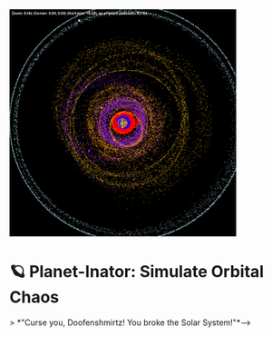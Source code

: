 <img src = moments/year_t_42161_0.png width="400" height="400">


# 🪐 Planet-Inator: Simulate Orbital Chaos

<!-->> *"Curse you, Doofenshmirtz! You broke the Solar System!"*-->

<!--Planet-Inator is a real-time, interactive orbital simulator that lets users introduce a new planet — **Doof’s Planet** — into the early Solar System and visualize how it destabilizes or survives across billions of years.


---

## Core Idea



---

## 🚀 Features

- 🌍 **Accurate Planetary Initialization**  
  Real orbital parameters for all 8 planets, derived from NASA JPL and Horizons.

- 🧠 **Fully Interactive Pygame GUI**  
  Customize "Doof's Planet" (mass, eccentricity, inclination, etc.) with live sliders and inputs.

- ⏱️ **Fast-forward Through Time**  
  Adjustable simulation speed: simulate hundreds of years per second.

- 🧮 **N-body Physics with REBOUND**  
  Uses `whfast`, a symplectic integrator optimized for long-term simulations of planetary orbits.

- 🌌 **Dynamic Visualization**  
  Real-time rendering of orbits with zoom, pause, and starfield toggle.

- 💥 **Scientific Legitimacy**  
  Grounded in long-term stability studies of our Solar System. This isn’t just a space toy — it’s a physics lab in disguise.

---

## 🧑‍🔬 Scientific Background

- Based on chaos theory in celestial mechanics: even small perturbations can destroy the Solar System over millions of years.
- Doof’s Planet is designed to **maximize orbital instability**:
  - 400 Earth masses (bigger than Jupiter)
  - Semi-major axis: 3.3 AU (between Mars and Jupiter)
  - High eccentricity and inclination to promote orbital crossings and resonance disruptions

- Professional simulations (Laskar 2008, Levison et al. 2011, Batygin & Laughlin 2015) show that introducing new planets — even small ones — can result in planetary ejections, collisions, or chaotic long-term drift.

---

## 📁 Project Structure

| File | Description |
|------|-------------|
| `sim.py` | Initializes the simulation using REBOUND. Includes all 8 planets + Doof’s Planet |
| `controllers.py` | Interactive GUI built with `pygame_gui`, sliders for Doof's parameters |
| `render.py` | Visualization logic: drawing orbits, handling frame updates |
| `gui/theme.json` | Custom UI theme for the GUI controls |

---

## 🛠 Setup Instructions

1. **Clone the repo**  
   ```bash
   git clone https://github.com/disgruntled-penguin/planet-inator
   cd planet-inator



-->